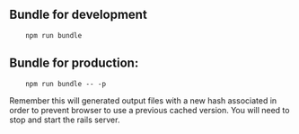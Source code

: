 ## Bundle for development
```
    npm run bundle
```

## Bundle for production:
```
    npm run bundle -- -p
```
Remember this will generated output files with a new hash associated in order to prevent browser to use a previous cached version. You will need to stop and start the rails server.
